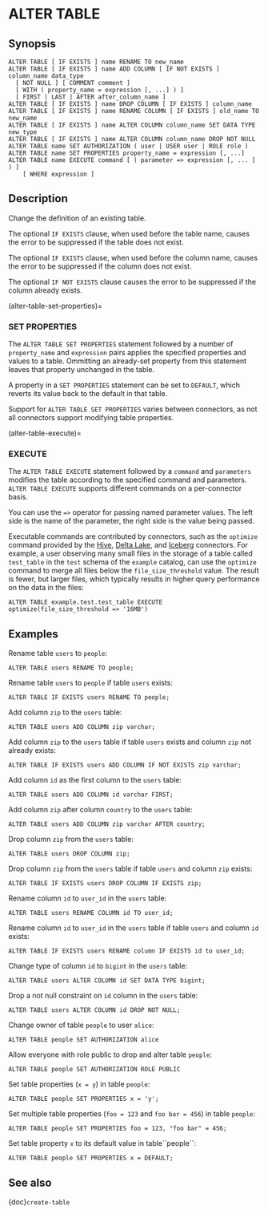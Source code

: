# ALTER TABLE

## Synopsis

```text
ALTER TABLE [ IF EXISTS ] name RENAME TO new_name
ALTER TABLE [ IF EXISTS ] name ADD COLUMN [ IF NOT EXISTS ] column_name data_type
  [ NOT NULL ] [ COMMENT comment ]
  [ WITH ( property_name = expression [, ...] ) ]
  [ FIRST | LAST | AFTER after_column_name ]
ALTER TABLE [ IF EXISTS ] name DROP COLUMN [ IF EXISTS ] column_name
ALTER TABLE [ IF EXISTS ] name RENAME COLUMN [ IF EXISTS ] old_name TO new_name
ALTER TABLE [ IF EXISTS ] name ALTER COLUMN column_name SET DATA TYPE new_type
ALTER TABLE [ IF EXISTS ] name ALTER COLUMN column_name DROP NOT NULL
ALTER TABLE name SET AUTHORIZATION ( user | USER user | ROLE role )
ALTER TABLE name SET PROPERTIES property_name = expression [, ...]
ALTER TABLE name EXECUTE command [ ( parameter => expression [, ... ] ) ]
    [ WHERE expression ]
```

## Description

Change the definition of an existing table.

The optional `IF EXISTS` clause, when used before the table name, causes the
error to be suppressed if the table does not exist.

The optional `IF EXISTS` clause, when used before the column name, causes the
error to be suppressed if the column does not exist.

The optional `IF NOT EXISTS` clause causes the error to be suppressed if the
column already exists.

(alter-table-set-properties)=
### SET PROPERTIES

The `ALTER TABLE SET PROPERTIES`  statement followed by a number of
`property_name` and `expression` pairs applies the specified properties and
values to a table. Ommitting an already-set property from this statement leaves
that property unchanged in the table.

A property in a `SET PROPERTIES` statement can be set to `DEFAULT`, which
reverts its value back to the default in that table.

Support for `ALTER TABLE SET PROPERTIES` varies between
connectors, as not all connectors support modifying table properties.

(alter-table-execute)=
### EXECUTE

The `ALTER TABLE EXECUTE` statement followed by a `command` and
`parameters` modifies the table according to the specified command and
parameters. `ALTER TABLE EXECUTE` supports different commands on a
per-connector basis.

You can use the `=>` operator for passing named parameter values. The left side
is the name of the parameter, the right side is the value being passed.

Executable commands are contributed by connectors, such as the `optimize`
command provided by the [Hive](hive-alter-table-execute), [Delta
Lake](delta-lake-alter-table-execute), and
[Iceberg](iceberg-alter-table-execute) connectors. For example, a user observing
many small files in the storage of a table called `test_table` in the `test`
schema of the `example` catalog, can use the `optimize` command to merge all
files below the `file_size_threshold` value. The result is fewer, but larger
files, which typically results in higher query performance on the data in the
files:

```
ALTER TABLE example.test.test_table EXECUTE optimize(file_size_threshold => '16MB')
```

## Examples

Rename table `users` to `people`:

```
ALTER TABLE users RENAME TO people;
```

Rename table `users` to `people` if table `users` exists:

```
ALTER TABLE IF EXISTS users RENAME TO people;
```

Add column `zip` to the `users` table:

```
ALTER TABLE users ADD COLUMN zip varchar;
```

Add column `zip` to the `users` table if table `users` exists and column `zip`
not already exists:

```
ALTER TABLE IF EXISTS users ADD COLUMN IF NOT EXISTS zip varchar;
```

Add column `id` as the first column to the `users` table:

```
ALTER TABLE users ADD COLUMN id varchar FIRST;
```

Add column `zip` after column `country` to the `users` table:

```
ALTER TABLE users ADD COLUMN zip varchar AFTER country;
```

Drop column `zip` from the `users` table:

```
ALTER TABLE users DROP COLUMN zip;
```

Drop column `zip` from the `users` table if table `users` and column `zip`
exists:

```
ALTER TABLE IF EXISTS users DROP COLUMN IF EXISTS zip;
```

Rename column `id` to `user_id` in the `users` table:

```
ALTER TABLE users RENAME COLUMN id TO user_id;
```

Rename column `id` to `user_id` in the `users` table if table `users` and column
`id` exists:

```
ALTER TABLE IF EXISTS users RENAME column IF EXISTS id to user_id;
```

Change type of column `id` to `bigint` in the `users` table:

```
ALTER TABLE users ALTER COLUMN id SET DATA TYPE bigint;
```

Drop a not null constraint on `id` column in the `users` table:

```
ALTER TABLE users ALTER COLUMN id DROP NOT NULL;
```

Change owner of table `people` to user `alice`:

```
ALTER TABLE people SET AUTHORIZATION alice
```

Allow everyone with role public to drop and alter table `people`:

```
ALTER TABLE people SET AUTHORIZATION ROLE PUBLIC
```

Set table properties (`x = y`) in table `people`:

```
ALTER TABLE people SET PROPERTIES x = 'y';
```

Set multiple table properties (`foo = 123` and `foo bar = 456`) in
table `people`:

```
ALTER TABLE people SET PROPERTIES foo = 123, "foo bar" = 456;
```

Set table property `x` to its default value in table\`\`people\`\`:

```
ALTER TABLE people SET PROPERTIES x = DEFAULT;
```


## See also

{doc}`create-table`
